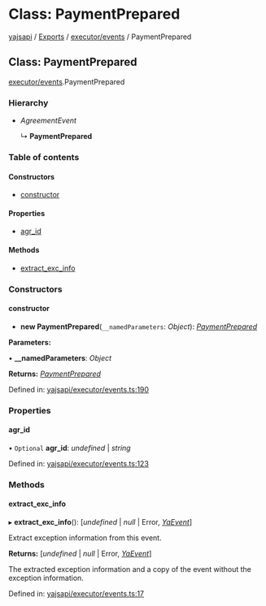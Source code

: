 # Class: PaymentPrepared

[yajsapi](../yajsapi.md) / [Exports](../modules/) / [executor/events](../modules/executor_events.md) / PaymentPrepared

## Class: PaymentPrepared

[executor/events](../modules/executor_events.md).PaymentPrepared

### Hierarchy

* _AgreementEvent_

  ↳ **PaymentPrepared**

### Table of contents

#### Constructors

* [constructor](executor_events.paymentprepared.md#constructor)

#### Properties

* [agr\_id](executor_events.paymentprepared.md#agr_id)

#### Methods

* [extract\_exc\_info](executor_events.paymentprepared.md#extract_exc_info)

### Constructors

#### constructor

* **new PaymentPrepared**\(`__namedParameters`: _Object_\): [_PaymentPrepared_](executor_events.paymentprepared.md)

**Parameters:**

• **\_\_namedParameters**: _Object_

**Returns:** [_PaymentPrepared_](executor_events.paymentprepared.md)

Defined in: [yajsapi/executor/events.ts:190](https://github.com/golemfactory/yajsapi/blob/289a25a/yajsapi/executor/events.ts#L190)

### Properties

#### agr\_id

• `Optional` **agr\_id**: _undefined_ \| _string_

Defined in: [yajsapi/executor/events.ts:123](https://github.com/golemfactory/yajsapi/blob/289a25a/yajsapi/executor/events.ts#L123)

### Methods

#### extract\_exc\_info

▸ **extract\_exc\_info**\(\): \[_undefined_ \| _null_ \| Error, [_YaEvent_](executor_events.yaevent.md)\]

Extract exception information from this event.

**Returns:** \[_undefined_ \| _null_ \| Error, [_YaEvent_](executor_events.yaevent.md)\]

The extracted exception information and a copy of the event without the exception information.

Defined in: [yajsapi/executor/events.ts:17](https://github.com/golemfactory/yajsapi/blob/289a25a/yajsapi/executor/events.ts#L17)

